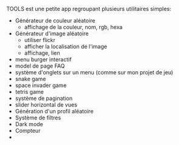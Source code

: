 TOOLS est une petite app regroupant plusieurs utilitaires simples:

- Générateur de couleur aléatoire
  - affichage de la couleur, nom, rgb, hexa
- Générateur d'image aléatoire
  - utiliser flickr
  - afficher la localisation de l'image
  - affichage, lien
- menu burger interactif
- model de page FAQ
- système d'onglets sur un menu (comme sur mon projet de jeu)
- snake game
- space invader game
- tetris game
- système de pagination
- slider horizontal de vues
- Génération d'un profil aléatoire
- Système de filtres
- Dark mode
- Compteur
-
